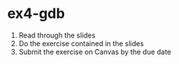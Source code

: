 # ex4-gdb
1. Read through the slides
2. Do the exercise contained in the slides
3. Submit the exercise on Canvas by the due date
